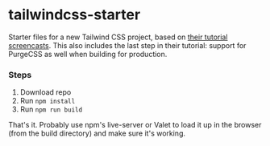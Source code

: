 # tailwindcss-starter

 Starter files for a new Tailwind CSS project, based on [their tutorial screencasts](https://tailwindcss.com/course/setting-up-tailwind-and-postcss). This also includes the last step in their tutorial: support for PurgeCSS as well when building for production.

 ### Steps
 
 1. Download repo
 1. Run `npm install`
 1. Run `npm run build`

 That's it. Probably use npm's live-server or Valet to load it up in the browser (from the build directory) and make sure it's working.
